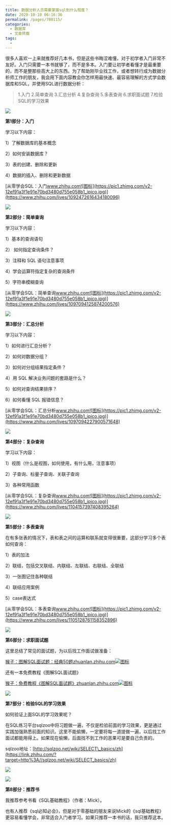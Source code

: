```yaml
---
title: 数据分析人员需要掌握sql到什么程度？
date: 2020-10-10 06:16:36
permalink: /pages/780115/
categories:
  - 数据库
  - 文章转载
tags:
  - 
---
```

<!--
 * @Author: 中箭的吴起
 * @Date: 2020-07-16 07:06:31
 * @LastEditTime: 2020-07-16 07:06:48
 * @LastEditors: 中箭的吴起
 * @Description: 简单描述了如何处理
 * @FilePath: \科技文章c:\Users\admin\OneDrive\studybook\数据库\文章转载\数据分析人员需要掌握sql到什么程度？.md
 * @日行一善，每日一码
--> 
很多人喜欢一上来就推荐好几本书，但是这些书晦涩难懂，对于初学者入门非常不友好。入门只需要一本书就够了，而不是多本。入门要让初学者看懂才是最重要的，而不是整那些高大上的东西。为了帮助刚毕业找工作，或者想转行成为数据分析师工作的朋友，我会用下面内容教会你怎样用最快速、最容易理解的方式学会数据库和SQL，并使用SQL进行数据分析：

> 1.入门
> 2.简单查询
> 3.汇总分析
> 4.复杂查询
> 5.多表查询
> 6.求职面试题
> 7.检验SQL的学习效果

![](https://pic2.zhimg.com/50/v2-20f1e127dcfe135b616a8235ca519843_hd.jpg?source=1940ef5c)

**第1部分：入门**

学习以下内容：

1）了解数据库的基本概念

2）如何安装数据库？

3）表的创建、删除和更新

4）数据的插入、删除和更新数据

[从零学会SQL：入门​www.zhihu.com![图标](https://pic1.zhimg.com/v2-12ef91a3f1e91e70bd3480d755e058b1_ipico.jpg)](https://www.zhihu.com/lives/1092472616434180096)

![](https://pic1.zhimg.com/50/v2-20f1e127dcfe135b616a8235ca519843_hd.jpg?source=1940ef5c)

**第2部分：简单查询**

学习以下内容：

1）基本的查询语句

2） 如何指定查询条件？

3）注释和 SQL 语句注意事项

4）学会运算符指定复杂的查询条件

5）字符串模糊查询

[从零学会SQL：简单查询​www.zhihu.com![图标](https://pic1.zhimg.com/v2-12ef91a3f1e91e70bd3480d755e058b1_ipico.jpg)](https://www.zhihu.com/lives/1097094125874200576)

![](https://pic1.zhimg.com/50/v2-5c54d21154ed342c6fd51a9b55ad473b_hd.jpg?source=1940ef5c)

**第3部分：汇总分析**

学习以下内容：

1）如何进行汇总分析？

2）如何对数据分组？

3）如何对分组结果指定条件？

4）用 SQL 解决业务问题的套路是什么？

5）如何对查询结果排序？

6）如何看懂 SQL 报错信息？

[从零学会SQL：汇总分析​www.zhihu.com![图标](https://pic1.zhimg.com/v2-12ef91a3f1e91e70bd3480d755e058b1_ipico.jpg)](https://www.zhihu.com/lives/1097094227900571648)

![](https://pic1.zhimg.com/50/v2-5c54d21154ed342c6fd51a9b55ad473b_hd.jpg?source=1940ef5c)

**第4部分：复杂查询**

学习以下内容：

1）视图（什么是视图，如何使用，有什么用，注意事项）

2）子查询、标量子查询、关联子查询

3）各种常用函数

[从零学会SQL：复杂查询​www.zhihu.com![图标](https://pic1.zhimg.com/v2-12ef91a3f1e91e70bd3480d755e058b1_ipico.jpg)](https://www.zhihu.com/lives/1104157397408395264)

![](https://pic4.zhimg.com/50/v2-5c54d21154ed342c6fd51a9b55ad473b_hd.jpg?source=1940ef5c)

**第5部分：多表查询**

在有多张表的情况下，表和表之间的运算和联系就变得很重要，这部分学习多个表如何查询：

1）表的加法

2）联结，包括交叉联结、内联结、左联结、右联结、全联结

3）一张图记住各种联结

4）联结应用案例

5）case表达式

[从零学会SQL：多表查询​www.zhihu.com![图标](https://pic1.zhimg.com/v2-12ef91a3f1e91e70bd3480d755e058b1_ipico.jpg)](https://www.zhihu.com/lives/1105128761158352896)

![](https://pic3.zhimg.com/50/v2-5c54d21154ed342c6fd51a9b55ad473b_hd.jpg?source=1940ef5c)

**第6部分：求职面试题**

这里总结了常见的面试题，为以后找工作面试做准备：

[猴子：图解SQL面试题：经典50题​zhuanlan.zhihu.com![图标](https://pic1.zhimg.com/v2-888536dd71af452945e0a6a478a4e1f1_180x120.jpg)](https://zhuanlan.zhihu.com/p/38354000)

还有一本免费教程《图解SQL面试题》

[猴子：免费教程《图解SQL面试题》​zhuanlan.zhihu.com![图标](https://pic1.zhimg.com/zhihu-card-default_ipico.jpg)](https://zhuanlan.zhihu.com/p/152233908)

![](https://pic1.zhimg.com/50/v2-5c54d21154ed342c6fd51a9b55ad473b_hd.jpg?source=1940ef5c)

**第7部分：检验SQL的学习效果**

如何验证上面SQL的学习效果呢？

在SQL练习平台sqlzoo中将习题做一遍，不仅是检验前面的学习效果，更是通过实践加强熟悉前面的知识。这里不能偷懒，一定要将每一道提做一遍，以后找工作面试都能用得上。如果现在偷懒，后面找不到工作的恶果可是要自己负责的。

sqlzoo地址：[http://sqlzoo.net/wiki/SELECT\_basics/zh](https://link.zhihu.com/?target=http%3A//sqlzoo.net/wiki/SELECT_basics/zh)

![](https://pic1.zhimg.com/50/v2-ddf7122797342f143de9707859c28cc7_hd.jpg?source=1940ef5c)

![](https://pic3.zhimg.com/50/v2-20f1e127dcfe135b616a8235ca519843_hd.jpg?source=1940ef5c)

**第8部分：推荐书**

我推荐参考书看《SQL基础教程》（作者：Mick）。

也有人推荐《sql必知必会》，但是对于零基础的朋友来说Mick的《sql基础教程》更容易看懂学会，非常适合入门者学习。如果只推荐一本书的话，我只推荐这本。